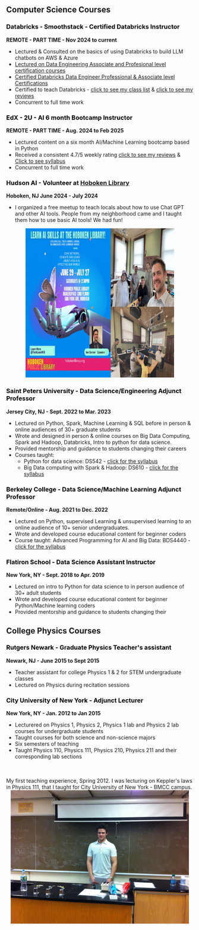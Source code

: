 ## Computer Science Courses

**<h3 style="color:Black">Databricks - Smoothstack - Certified Databricks Instructor</h3> </p>REMOTE - PART TIME  - Nov 2024 to current**

* Lectured & Consulted on the basics of using Databricks to build LLM chatbots on AWS & Azure
* <a href="https://www.databricks.com/learn/training/home">Lectured on Data Engineering Associate and Profesional level certification courses</a>
* <a href="https://credentials.databricks.com/profile/joeganser632516/wallet">Certified Databricks Data Engineer Professional & Associate level Certifications</a>
* Certified to teach Databricks - <a href="https://drive.google.com/file/d/1EssjGe1gYXJ5gliVBxG447vr_r-hCHFA/view?usp=sharing">click to see my class list</a> & <a href="https://drive.google.com/file/d/1CxUkYs4uf06-j2N_YInQg6n2w6Vswtzl/view?usp=sharing">click to see my reviews</a>
* Concurrent to full time work
</p></p>

**<h3 style="color:Black">EdX - 2U - AI 6 month Bootcamp Instructor</h3> </p>REMOTE - PART TIME  - Aug. 2024 to Feb 2025**

* Lectured content on a six month AI/Machine Learning bootcamp based in Python
* Received a consistent 4.7/5 weekly rating <a href="https://drive.google.com/file/d/1B3tWkndmbtznMOXmw8XXYGCTujQClPjz/view?usp=sharing">click to see my reviews</a> & <a href="https://drive.google.com/file/d/1Ipbck76ulyFwnjBtbeQ-D3FHHbRgyalH/view?usp=sharing">Click to see syllabus</a>
* Concurrent to full time work
</p></p>

**<h3 style="color:Black">Hudson AI - Volunteer at <a href="https://hobokenlibrary.org">Hoboken Library</a></h3> </p> Hoboken, NJ June 2024 - July 2024**

* I organized a free meetup to teach locals about how to use Chat GPT and other AI tools. People from my neighborhood came and I taught them how to use basic AI tools! We had fun!
<center>
<a href="https://drive.google.com/file/d/1sU_C_ag-cxLY9_xNGdLex1ZZHOtHh_jK/view?usp=sharing"><img src='../conferences/images/hudson_ai/Hudson_ai.png' style="horizontal-align:middle" width=400 height=400></a>
</center>

</p></p>

**<h3 style="color:Black">Saint Peters University - Data Science/Engineering Adjunct Professor</h3> </p>Jersey City, NJ  - Sept. 2022 to Mar. 2023**

* Lectured on Python, Spark, Machine Learning & SQL before in person & online audiences of 30+ graduate students
* Wrote and designed in person & online courses on Big Data Computing, Spark and Hadoop, Databricks, Intro to python for data science.
* Provided mentorship and guidance to students changing their careers
* Courses taught:
    * Python for data science: DS542 - <a href="/teaching/syllabi/ds542syllabus/ds542syllabus.pdf">click for the syllabus</a>
    * Big Data computing with Spark & Hadoop: DS610 - <a href="/teaching/syllabi/DS610Syllabus/DS610SyllabusMaster_1_.docx.html">click for the syllabus</a>
</p></p>

**<h3 style="color:Black">Berkeley College - Data Science/Machine Learning Adjunct Professor</h3> </p>Remote/Online - Aug. 2021 to Dec. 2022**

* Lectured on Python, supervised Learning & unsupervised learning to an online audience of 10+ senior undergraduates.
* Wrote and developed course educational content for beginner coders
* Course taught: Advanced Programming for AI and Big Data: BDS4440 - <a href="/teaching/syllabi/BDS4440_Syllabus/BDS4440_Syllabus.html">click for the syllabus</a>

</p>

**<h3 style="color:Black">Flatiron School - Data Science Assistant Instructor </h3></p>New York, NY  - Sept. 2018 to Apr. 2019**

* Lectured on intro to Python for data science to in person audience of 30+ adult students
* Wrote and developed course educational content for beginner Python/Machine learning coders
* Provided mentorship and guidance to students changing their

</p>

## College Physics Courses

**<h3 style="color:Black">Rutgers Newark - Graduate Physics Teacher's assistant</h3></p> Newark, NJ - June 2015 to Sept 2015**

* Teacher assistant for college Physics 1 & 2 for STEM undergraduate classes
* Lectured on Physics during recitation sessions

</p>

**<h3 style="color:Black">City University of New York - Adjunct Lecturer</h3></p> New York, NY - Jan. 2012 to Jan 2015**

* Lecturered on Physics 1, Physics 2, Physics 1 lab and Physics 2 lab courses for undergraduate students
* Taught courses for both science and non-science majors
* Six semesters of teaching
* Taught Physics 110, Physics 111, Physics 210, Physics 211 and their corresponding lab sections




</p></p></p></p></br></br>
My first teaching experience, Spring 2012. I was lecturing on Keppler's laws in Physics 111, that I taught for City University of New York - BMCC campus.
<center>
<img src = '/teaching/first_teaching_pic.jpg' width=480 height=358>
</center>